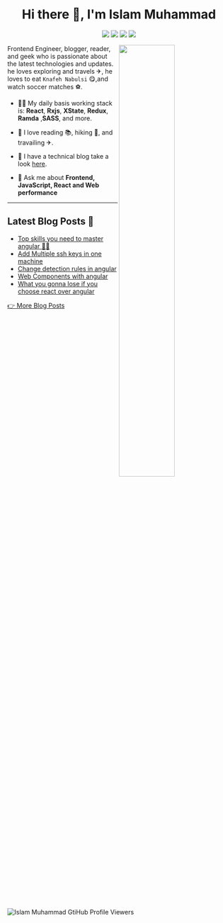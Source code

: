 <h1 align="center">Hi there 👋, I'm Islam Muhammad</h1>

<p align="center">
  <a href="https://linkedin.com/in/islam-muhammad" target="_blank"><img src="https://img.shields.io/badge/Linkedin-%230A66C2?style=for-the-badge&logo=linkedin&logoColor=%23fff"/></a>
  <a href="https://islamuad.medium.com/" target="_blank"><img src="https://img.shields.io/badge/Medium-%23000?style=for-the-badge&logo=medium&logoColor=%23fff"></a>
  <a href="https://dev.to/islamuad" target="_blank"><img src="https://img.shields.io/badge/Dev.to-%230A0A0A?style=for-the-badge&logo=dev.to&logoColor=%23fff"></a>
  <a href="https://imm9o.github.io/" target="_blank"><img src="https://img.shields.io/badge/My%20Blog-%23FF5722?style=for-the-badge&logo=blogger&logoColor=%23fff"/></a>
</p>

[<img align="right" width="50%" src="https://github-readme-stats.vercel.app/api?username=IMM9O&theme=dark&show_icons=true">](https://metrics.lecoq.io/IMM9O?template=classic)

Frontend Engineer, blogger, reader, and geek who is passionate about the latest technologies and updates. he loves exploring and travels ✈, he loves to eat `Knafeh Nabulsi` 😋,and watch soccer matches ⚽.

- 👷‍♂️ My daily basis working stack is: **React**, **Rxjs**, **XState**, **Redux**, **Ramda** ,**SASS**, and more.

- 📖 I love reading 📚, hiking 🥾, and travailing ✈.

- 📝 I have a technical blog take a look [here](https://imm9o.github.io/).

- 💬 Ask me about **Frontend, JavaScript, React and Web performance**

---

## Latest Blog Posts 📝

<!-- BLOG-POST-LIST:START -->
- [Top skills you need to master angular 👨‍💻](https://imm9o.github.io/posts/top_skills_you_need_to_master_angular/)
- [Add Multiple ssh keys in one machine](https://imm9o.github.io/posts/Add-Multiple-ssh-keys-in-one-machine/)
- [Change detection rules in angular](https://imm9o.github.io/posts/change_detection_rules_in_angular/)
- [Web Components with angular](https://imm9o.github.io/posts/web_components_with_angular/)
- [What you gonna lose if you choose react over angular](https://imm9o.github.io/posts/what-you-gona-lose-if-you-chose-react-over-angular/)
<!-- BLOG-POST-LIST:END -->

[👉 More Blog Posts](https://imm9o.github.io/)

<p align="left">
  <img
    src="https://komarev.com/ghpvc/?username=IMM9O"
    alt="Islam Muhammad GtiHub Profile Viewers"
  />
</p>
